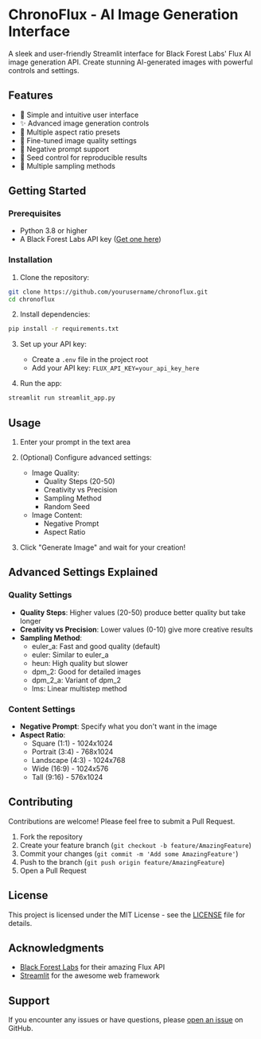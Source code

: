 # ChronoFlux - AI Image Generation Interface

A sleek and user-friendly Streamlit interface for Black Forest Labs' Flux AI image generation API. Create stunning AI-generated images with powerful controls and settings.

## Features

- 🎨 Simple and intuitive user interface
- ✨ Advanced image generation controls
- 📐 Multiple aspect ratio presets
- 🎯 Fine-tuned image quality settings
- 🚫 Negative prompt support
- 🎲 Seed control for reproducible results
- 🔄 Multiple sampling methods

## Getting Started

### Prerequisites

- Python 3.8 or higher
- A Black Forest Labs API key ([Get one here](https://bfl.ai))

### Installation

1. Clone the repository:
```bash
git clone https://github.com/yourusername/chronoflux.git
cd chronoflux
```

2. Install dependencies:
```bash
pip install -r requirements.txt
```

3. Set up your API key:
   - Create a `.env` file in the project root
   - Add your API key: `FLUX_API_KEY=your_api_key_here`

4. Run the app:
```bash
streamlit run streamlit_app.py
```

## Usage

1. Enter your prompt in the text area
2. (Optional) Configure advanced settings:
   - Image Quality:
     - Quality Steps (20-50)
     - Creativity vs Precision
     - Sampling Method
     - Random Seed
   - Image Content:
     - Negative Prompt
     - Aspect Ratio

3. Click "Generate Image" and wait for your creation!

## Advanced Settings Explained

### Quality Settings

- **Quality Steps**: Higher values (20-50) produce better quality but take longer
- **Creativity vs Precision**: Lower values (0-10) give more creative results
- **Sampling Method**:
  - euler_a: Fast and good quality (default)
  - euler: Similar to euler_a
  - heun: High quality but slower
  - dpm_2: Good for detailed images
  - dpm_2_a: Variant of dpm_2
  - lms: Linear multistep method

### Content Settings

- **Negative Prompt**: Specify what you don't want in the image
- **Aspect Ratio**:
  - Square (1:1) - 1024x1024
  - Portrait (3:4) - 768x1024
  - Landscape (4:3) - 1024x768
  - Wide (16:9) - 1024x576
  - Tall (9:16) - 576x1024

## Contributing

Contributions are welcome! Please feel free to submit a Pull Request.

1. Fork the repository
2. Create your feature branch (`git checkout -b feature/AmazingFeature`)
3. Commit your changes (`git commit -m 'Add some AmazingFeature'`)
4. Push to the branch (`git push origin feature/AmazingFeature`)
5. Open a Pull Request

## License

This project is licensed under the MIT License - see the [LICENSE](LICENSE) file for details.

## Acknowledgments

- [Black Forest Labs](https://bfl.ai) for their amazing Flux API
- [Streamlit](https://streamlit.io) for the awesome web framework

## Support

If you encounter any issues or have questions, please [open an issue](https://github.com/yourusername/chronoflux/issues) on GitHub.

